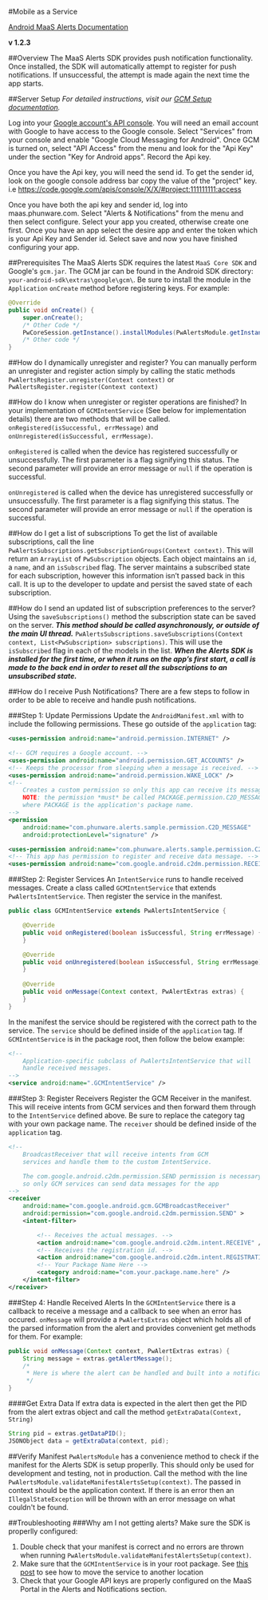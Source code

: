 #Mobile as a Service

[Android MaaS Alerts Documentation](http://phunware.github.io/maas-alerts-android-sdk/)

**v 1.2.3**

##Overview
The MaaS Alerts SDK provides push notification functionality.
Once installed, the SDK will automatically attempt to register for push notifications.
If unsuccessful, the attempt is made again the next time the app starts. 

##Server Setup
*For detailed instructions, visit our [GCM Setup documentation](http://phunware.github.io/maas-alerts-android-sdk/how-to/Setup%20GCM%20Project.htm).*

Log into your [Google account's API console](https://code.google.com/apis/console).
You will need an email account with Google to have access to the Google console. 
Select "Services" from your console and enable "Google Cloud Messaging for Android". 
Once GCM is turned on, select "API Access" from the menu and look for the "Api Key" under the section "Key for Android apps". Record the Api key.

Once you have the Api key, you will need the send id.
To get the sender id,  look on the google console address bar copy the  value of the "project" key.
i.e https://code.google.com/apis/console/X/X/#project:111111111:access

Once you have both the api key and sender id, log into maas.phunware.com. Select "Alerts & Notifications" from the menu and then select configure. Select your app you created, otherwise create one first. Once you have an app select the desire app and enter the token which is your Api Key and Sender id. Select save and now you have finished configuring your app.


##Prerequisites
The MaaS Alerts SDK requires the latest `MaaS Core SDK` and Google's `gcm.jar`. The GCM jar can be found in the Android SDK directory:
`your-android-sdk\extras\google\gcm\`.
Be sure to install the module in the `Application` `onCreate` method before registering keys. For example:
``` Java
@Override
public void onCreate() {
    super.onCreate();
    /* Other Code */
    PwCoreSession.getInstance().installModules(PwAlertsModule.getInstance(), ...);
    /* Other code */
}
```

##How do I dynamically unregister and register?
You can manually perform an unregister and register action simply by calling the static methods
`PwAlertsRegister.unregister(Context context)` or `PwAlertsRegister.register(Context context)`

##How do I know when unregister or register operations are finished?
In your implementation of `GCMIntentService` (See below for implementation details) there are two methods that
will be called. `onRegistered(isSuccessful, errMessage)` and `onUnregistered(isSuccessful, errMessage)`.

`onRegistered` is called when the device has registered successfully or unsuccessfully.
The first parameter is a flag signifying this status.
The second parameter will provide an error message or `null` if the operation is successful.

`onUnregistered` is called when the device has unregistered successfully or unsuccessfully.
The first parameter is a flag signifying this status.
The second parameter will provide an error message or `null` if the operation is successful.

##How do I get a list of subscriptions
To get the list of available subscriptions, call the line
`PwAlertsSubscriptions.getSubscriptionGroups(Context context)`.
This will return an `ArrayList` of `PwSubscription` objects.
Each object maintains an `id`, a `name`, and an `isSubscribed` flag.
The server maintains a subscribed state for each subscription, however this information isn’t
passed back in this call. It is up to the developer to update and persist the saved state of each subscription.

##How do I send an updated list of subscription preferences to the server?
Using the `saveSubscriptions()` method the subscription state can be saved on the server. _**This method should be called asynchronously, or outside of the main UI thread.**_
`PwAlertsSubscriptions.saveSubscriptions(Context context, List<PwSubscription> subscriptions)`.
This will use the `isSubscribed` flag in each of the models in the list.
_**When the Alerts SDK is installed for the first time, or when it runs on the app’s first start,
a call is made to the back end in order to reset all the subscriptions to an unsubscribed state.**_


##How do I receive Push Notifications?
There are a few steps to follow in order to be able to receive and handle push notifications.

###Step 1: Update Permissions
Update the `AndroidManifest.xml` with to include the following permissions.
These go outside of the `application` tag:

``` XML
<uses-permission android:name="android.permission.INTERNET" />

<!-- GCM requires a Google account. -->
<uses-permission android:name="android.permission.GET_ACCOUNTS" />
<!-- Keeps the processor from sleeping when a message is received. -->
<uses-permission android:name="android.permission.WAKE_LOCK" />
<!--
    Creates a custom permission so only this app can receive its messages.
    NOTE: the permission *must* be called PACKAGE.permission.C2D_MESSAGE,
    where PACKAGE is the application's package name.
-->
<permission
    android:name="com.phunware.alerts.sample.permission.C2D_MESSAGE"
    android:protectionLevel="signature" />

<uses-permission android:name="com.phunware.alerts.sample.permission.C2D_MESSAGE" />
<!-- This app has permission to register and receive data message. -->
<uses-permission android:name="com.google.android.c2dm.permission.RECEIVE" />
```

###Step 2: Register Services
An `IntentService` runs to handle received messages.
Create a class called `GCMIntentService` that extends `PwAlertsIntentService`.
Then register the service in the manifest.

``` Java
public class GCMIntentService extends PwAlertsIntentService {

    @Override
    public void onRegistered(boolean isSuccessful, String errMessage) {
	}

	@Override
	public void onUnregistered(boolean isSuccessful, String errMessage) {
	}
    
    @Override
    public void onMessage(Context context, PwAlertExtras extras) {
    }
}
```

In the manifest the service should be registered with the correct path to the service.
The `service` should be defined inside of the `application` tag.
If` GCMIntentService` is in the package root, then follow the below example:
``` XML
<!--
    Application-specific subclass of PwAlertsIntentService that will
    handle received messages.
-->
<service android:name=".GCMIntentService" />
```

###Step 3: Register Receivers
Register the GCM Receiver in the manifest.
This will receive intents from GCM services and then forward them through to the `IntentService` defined above.
Be sure to replace the category tag with your own package name.
The `receiver` should be defined inside of the `application` tag.

``` XML
<!--
    BroadcastReceiver that will receive intents from GCM
    services and handle them to the custom IntentService.

    The com.google.android.c2dm.permission.SEND permission is necessary
    so only GCM services can send data messages for the app
-->
<receiver
    android:name="com.google.android.gcm.GCMBroadcastReceiver"
    android:permission="com.google.android.c2dm.permission.SEND" >
    <intent-filter>

        <!-- Receives the actual messages. -->
        <action android:name="com.google.android.c2dm.intent.RECEIVE" />
        <!-- Receives the registration id. -->
        <action android:name="com.google.android.c2dm.intent.REGISTRATION" />
        <!-- Your Package Name Here -->
        <category android:name="com.your.package.name.here" />
    </intent-filter>
</receiver>
```

###Step 4: Handle Received Alerts
In the `GCMIntentService` there is a callback to receive a message and a callback to see when an error has occured.
`onMessage` will provide a `PwAlertsExtras` object which holds all of the parsed information from
the alert and provides convenient get methods for them. For example:

``` Java
public void onMessage(Context context, PwAlertExtras extras) {
    String message = extras.getAlertMessage();
	/*
	 * Here is where the alert can be handled and built into a notification or otherwise.
	 */
}
```

####Get Extra Data
If extra data is expected in the alert then get the PID from the alert extras object and call the method `getExtraData(Context, String)`
```Java
String pid = extras.getDataPID();
JSONObject data = getExtraData(context, pid);
```

##Verify Manifest
`PwAlertsModule` has a convenience method to check if the manifest for the Alerts SDK is setup properlly.
This should only be used for development and testing, not in production.
Call the method with the line `PwAlertsModule.validateManifestAlertsSetup(context)`. The passed in context should be the
application context. If there is an error then an `IllegalStateException` will be thrown with an error message on what
couldn't be found.

##Troubleshooting
###Why am I not getting alerts?
Make sure the SDK is properlly configured:

1. Double check that your manifest is correct and no errors are thrown when running `PwAlertsModule.validateManifestAlertsSetup(context)`.
2. Make sure that the `GCMIntentService` is in your root package. See [this post](http://stackoverflow.com/questions/16951216/gcmbaseintentservice-callback-only-in-root-package/16951296?noredirect=1#16951296) to see how to move the service to another location
3. Check that your Google API keys are properly configured on the MaaS Portal in the Alerts and Notifications section.
